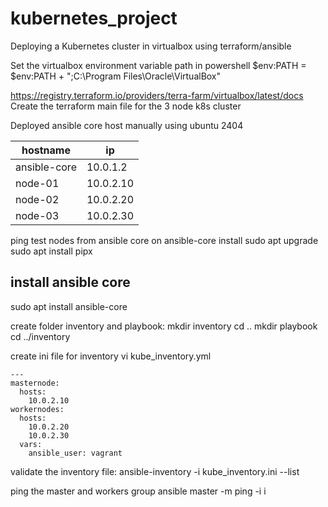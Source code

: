 # kubernetes_project
Deploying a Kubernetes cluster in virtualbox using terraform/ansible

Set the virtualbox environment variable path in powershell
$env:PATH = $env:PATH + ";C:\Program Files\Oracle\VirtualBox"

https://registry.terraform.io/providers/terra-farm/virtualbox/latest/docs
Create the terraform main file for the 3 node k8s cluster

Deployed ansible core host manually using ubuntu 2404


| hostname | ip |
| --- | --- |
| ansible-core | 10.0.1.2 |
| node-01 | 10.0.2.10 |
| node-02 | 10.0.2.20 |
| node-03 | 10.0.2.30 |


ping test nodes from ansible core
on ansible-core install
sudo apt upgrade
sudo apt install pipx

## install ansible core
sudo apt install ansible-core

create folder inventory and playbook:
mkdir inventory 
cd .. 
mkdir playbook
cd ../inventory

create ini file for inventory
vi kube_inventory.yml

```
---
masternode:
  hosts:
    10.0.2.10
workernodes:
  hosts:
    10.0.2.20
    10.0.2.30
  vars:
    ansible_user: vagrant
```

validate the inventory file:
ansible-inventory -i kube_inventory.ini --list

ping the master and workers group
ansible master -m ping -i i
